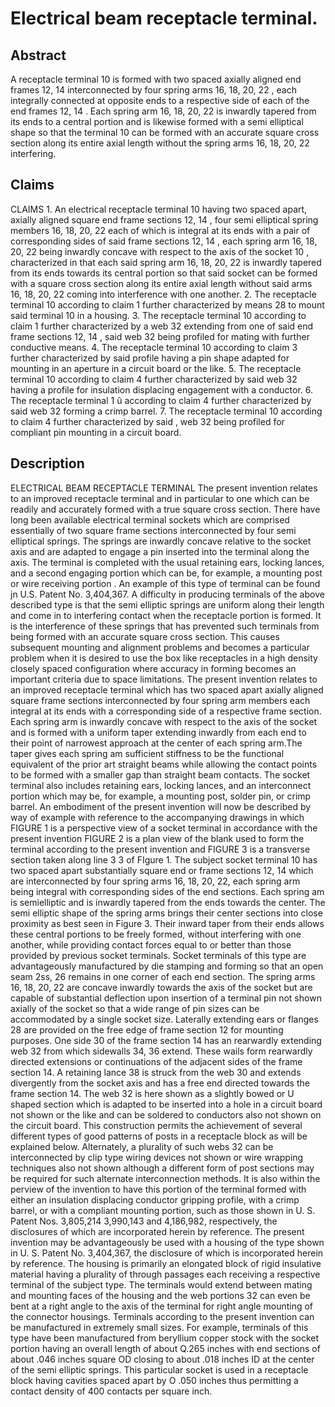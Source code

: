 # Electrical beam receptacle terminal.

## Abstract
A receptacle terminal 10 is formed with two spaced axially aligned end frames 12, 14 interconnected by four spring arms 16, 18, 20, 22 , each integrally connected at opposite ends to a respective side of each of the end frames 12, 14 . Each spring arm 16, 18, 20, 22 is inwardly tapered from its ends to a central portion and is likewise formed with a semi elliptical shape so that the terminal 10 can be formed with an accurate square cross section along its entire axial length without the spring arms 16, 18, 20, 22 interfering.

## Claims
CLAIMS 1. An electrical receptacle terminal 10 having two spaced apart, axially aligned square end frame sections 12, 14 , four semi elliptical spring members 16, 18, 20, 22 each of which is integral at its ends with a pair of corresponding sides of said frame sections 12, 14 , each spring arm 16, 18, 20, 22 being inwardly concave with respect to the axis of the socket 10 , characterized in that each said spring arm 16, 18, 20, 22 is inwardly tapered from its ends towards its central portion so that said socket can be formed with a square cross section along its entire axial length without said arms 16, 18, 20, 22 coming into interference with one another. 2. The receptacle terminal 10 according to claim 1 further characterized by means 28 to mount said terminal 10 in a housing. 3. The receptacle terminal 10 according to claim 1 further characterized by a web 32 extending from one of said end frame sections 12, 14 , said web 32 being profiled for mating with further conductive means. 4. The receptacle terminal 10 according to claim 3 further characterized by said profile having a pin shape adapted for mounting in an aperture in a circuit board or the like. 5. The receptacle terminal 10 according to claim 4 further characterized by said web 32 having a profile for insulation displacing engagement with a conductor. 6. The receptacle terminal 1 û according to claim 4 further characterized by said web 32 forming a crimp barrel. 7. The receptacle terminal 10 according to claim 4 further characterized by said , web 32 being profiled for compliant pin mounting in a circuit board.

## Description
ELECTRICAL BEAM RECEPTACLE TERMINAL The present invention relates to an improved receptacle terminal and in particular to one which can be readily and accurately formed with a true square cross section. There have long been available electrical terminal sockets which are comprised essentially of two square frame sections interconnected by four semi elliptical springs. The springs are inwardly concave relative to the socket axis and are adapted to engage a pin inserted into the terminal along the axis. The terminal is completed with the usual retaining ears, locking lances, and a second engaging portion which can be, for example, a mounting post or wire receiving portion . An example of this type of terminal can be found jn U.S. Patent No. 3,404,367. A difficulty in producing terminals of the above described type is that the semi elliptic springs are uniform along their length and come in to interfering contact when the receptacle portion is formed. It is the interference of these springs that has prevented such terminals from being formed with an accurate square cross section. This causes subsequent mounting and alignment problems and becomes a particular problem when it is desired to use the box like receptacles in a high density closely spaced configuration where accuracy in forming becomes an important criteria due to space limitations. The present invention relates to an improved receptacle terminal which has two spaced apart axially aligned square frame sections interconnected by four spring arm members each integral at its ends with a corresponding side of a respective frame section. Each spring arm is inwardly concave with respect to the axis of the socket and is formed with a uniform taper extending inwardly from each end to their point of narrowest approach at the center of each spring arm.The taper gives each spring am sufficient stiffness to be the functional equivalent of the prior art straight beams while allowing the contact points to be formed with a smaller gap than straight beam contacts. The socket terminal also includes retaining ears, locking lances, and an interconnect portion which may be, for example, a mounting post, solder pin, or crimp barrel. An embodiment of the present invention will now be described by way of example with reference to the accompanying drawings in which FIGURE 1 is a perspective view of a socket terminal in accordance with the present invention FIGURE 2 is a plan view of the blank used to form the terminal according to the present invention and FIGURE 3 is a transverse section taken along line 3 3 of FIgure 1. The subject socket terminal 10 has two spaced apart substantially square end or frame sections 12, 14 which are interconnected by four spring arms 16, 18, 20, 22, each spring arm being integral with corresponding sides of the end sections. Each spring am is semielliptic and is inwardly tapered from the ends towards the center. The semi elliptic shape of the spring arms brings their center sections into close proximity as best seen in Figure 3. Their inward taper from their ends allows these central portions to be freely formed, without interfering with one another, while providing contact forces equal to or better than those provided by previous socket terminals. Socket terminals of this type are advantageously manufactured by die stamping and forming so that an open seam 2ss, 26 remains in one corner of each end section. The spring arms 16, 18, 20, 22 are concave inwardly towards the axis of the socket but are capable of substantial deflection upon insertion of a terminal pin not shown axially of the socket so that a wide range of pin sizes can be accommodated by a single socket size. Laterally extending ears or flanges 28 are provided on the free edge of frame section 12 for mounting purposes. One side 30 of the frame section 14 has an rearwardly extending web 32 from which sidewalls 34, 36 extend. These wails form rearwardly directed extensions or continuations of the adjacent sides of the frame section 14. A retaining lance 38 is struck from the web 30 and extends divergently from the socket axis and has a free end directed towards the frame section 14. The web 32 is here shown as a slightly bowed or U shaped section which is adapted to be inserted into a hole in a circuit board not shown or the like and can be soldered to conductors also not shown on the circuit board. This construction permits the achievement of several different types of good patterns of posts in a receptacle block as will be explained below. Alternately, a plurality of such webs 32 can be interconnected by clip type wiring devices not shown or wire wrapping techniques also not shown although a different form of post sections may be required for such alternate interconnection methods. It is also within the perview of the invention to have this portion of the terminal formed with either an insulation displacing conductor gripping profile, with a crimp barrel, or with a compliant mounting portion, such as those shown in U. S. Patent Nos. 3,805,214 3,990,143 and 4,186,982, respectively, the disclosures of which are incorporated herein by reference. The present invention may be advantageously be used with a housing of the type shown in U. S. Patent No. 3,404,367, the disclosure of which is incorporated herein by reference. The housing is primarily an elongated block of rigid insulative material having a plurality of through passages each receiving a respective terminal of the subject type. The terminals would extend between mating and mounting faces of the housing and the web portions 32 can even be bent at a right angle to the axis of the terminal for right angle mounting of the connector housings. Terminals according to the present invention can be manufactured in extremely small sizes. For example, terminals of this type have been manufactured from beryllium copper stock with the socket portion having an overall length of about Q.265 inches with end sections of about .046 inches square OD closing to about .018 inches ID at the center of the semi elliptic springs. This particular socket is used in a receptacle block having cavities spaced apart by O .050 inches thus permitting a contact density of 400 contacts per square inch.